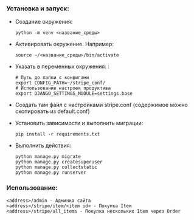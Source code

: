### Установка и запуск:
- Создание окружения:

      python -m venv <название_среды>

- Активировать окружение. Например:

      source ~/<название_среды>/bin/activate

- Указать в переменных окружения: :

      # Путь до папки с конфигами
      export CONFIG_PATH=~/stripe_conf/
      # Использование настроек продуктива
      export DJANGO_SETTINGS_MODULE=settings.base

- Создать там файл с настройками stripe.conf (содержимое можно скопировать из default.conf)
- Установить зависимости и выполнить миграции:

      pip install -r requirements.txt

- Выполнить действия:

      python manage.py migrate
      python manage.py createsuperuser
      python manage.py collectstatic
      python manage.py runserver

### Использование:

    <address>/admin - Админка сайта
    <address>/stripe/item/<item id> - Покупка Item
    <address>/stripe/all_items - Покупка нескольких Item через Order
